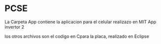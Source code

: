 # PCSE
La Carpeta App contiene la aplicacion para el celular realizazo en MIT App invertor 2

los otros archivos son el codigo en Cpara la placa, realizado en Eclipse
